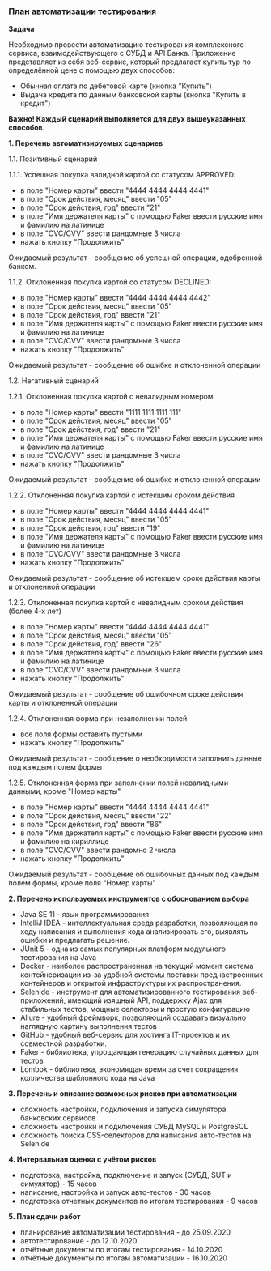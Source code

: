 ### План автоматизации тестирования

**Задача**

Необходимо провести автоматизацию тестирования комплексного сервиса, взаимодействующего с СУБД и API Банка.
Приложение представляет из себя веб-сервис, который предлагает купить тур по определённой цене с помощью двух способов:

- Обычная оплата по дебетовой карте (кнопка "Купить")
- Выдача кредита по данным банковской карты (кнопка "Купить в кредит")

**Важно! Каждый сценарий выполняется для двух вышеуказанных способов.**

**1. Перечень автоматизируемых сценариев**

1.1. Позитивный сценарий
 
1.1.1. Успешная покупка валидной картой со статусом APPROVED:

- в поле "Номер карты" ввести "4444 4444 4444 4441"
- в поле "Срок действия, месяц" ввести "05"
- в поле "Срок действия, год" ввести "21"
- в поле "Имя держателя карты" с помощью Faker ввести русские имя и фамилию на латинице
- в поле "CVC/CVV" ввести рандомные 3 числа
- нажать кнопку "Продолжить"

Ожидаемый результат - сообщение об успешной операции, одобренной банком.

1.1.2. Отклоненная покупка картой со статусом DECLINED:

- в поле "Номер карты" ввести "4444 4444 4444 4442"
- в поле "Срок действия, месяц" ввести "05"
- в поле "Срок действия, год" ввести "21"
- в поле "Имя держателя карты" с помощью Faker ввести русские имя и фамилию на латинице
- в поле "CVC/CVV" ввести рандомные 3 числа
- нажать кнопку "Продолжить"

Ожидаемый результат - сообщение об ошибке и отклоненной операции

1.2. Негативный сценарий

1.2.1. Отклоненная покупка картой с невалидным номером

- в поле "Номер карты" ввести "1111 1111 1111 111"
- в поле "Срок действия, месяц" ввести "05"
- в поле "Срок действия, год" ввести "21"
- в поле "Имя держателя карты" с помощью Faker ввести русские имя и фамилию на латинице
- в поле "CVC/CVV" ввести рандомные 3 числа
- нажать кнопку "Продолжить"

Ожидаемый результат - сообщение об ошибке и отклоненной операции

1.2.2. Отклоненная покупка картой с истекшим сроком действия

- в поле "Номер карты" ввести "4444 4444 4444 4441"
- в поле "Срок действия, месяц" ввести "05"
- в поле "Срок действия, год" ввести "19"
- в поле "Имя держателя карты" с помощью Faker ввести русские имя и фамилию на латинице
- в поле "CVC/CVV" ввести рандомные 3 числа
- нажать кнопку "Продолжить"

Ожидаемый результат - сообщение об истекшем сроке действия карты и отклоненной операции

1.2.3. Отклоненная покупка картой с невалидным сроком действия (более 4-х лет)

- в поле "Номер карты" ввести "4444 4444 4444 4441"
- в поле "Срок действия, месяц" ввести "05"
- в поле "Срок действия, год" ввести "26"
- в поле "Имя держателя карты" с помощью Faker ввести русские имя и фамилию на латинице
- в поле "CVC/CVV" ввести рандомные 3 числа
- нажать кнопку "Продолжить"

Ожидаемый результат - сообщение об ошибочном сроке действия карты и отклоненной операции

1.2.4. Отклоненная форма при незаполнении полей

- все поля формы оставить пустыми 
- нажать кнопку "Продолжить"

Ожидаемый результат - сообщение о необходимости заполнить данные под каждым полем формы

1.2.5. Отклоненная форма при заполнении полей невалидными данными, кроме "Номер карты"

- в поле "Номер карты" ввести "4444 4444 4444 4441"
- в поле "Срок действия, месяц" ввести "22"
- в поле "Срок действия, год" ввести "86"
- в поле "Имя держателя карты" с помощью Faker ввести русские имя и фамилию на кириллице
- в поле "CVC/CVV" ввести рандомно 2 числа
- нажать кнопку "Продолжить"

Ожидаемый результат - сообщение об ошибочных данных под каждым полем формы, кроме поля "Номер карты"

**2. Перечень используемых инструментов с обоснованием выбора**

- Java SE 11 - язык программирования
- IntelliJ IDEA - интеллектуальная среда разработки, позволяющая по ходу написания и выполнения кода 
                  анализировать его, выявлять ошибки и предлагать решение.
- JUnit 5 - одна из самых популярных платформ модульного тестирования на Java
- Docker - наиболее распространенная на текущий момент система контейнеризации из-за удобной системы 
           поставки преднастроенных контейнеров и открытой инфраструктуры их распространения.                                                                              
- Selenide - инструмент для автоматизированного тестирования веб-приложений, имеющий изящный API, 
             поддержку Ajax для стабильных тестов, мощные селекторы и простую конфигурацию
- Allure - удобный фреймворк, позволяющий создавать визуально наглядную картину выполнения тестов
- GitHub - удобный веб-сервис для хостинга IT-проектов и их совместной разработки. 
- Faker - библиотека, упрощающая генерацию случайных данных для тестов
- Lombok - библиотека, экономящая время за счет сокращения колличества шаблонного кода на Java

**3. Перечень и описание возможных рисков при автоматизации**

- сложность настройки, подключения и запуска симулятора банковских сервисов
- сложность настройки и подключения СУБД MySQL и PostgreSQL
- сложность поиска CSS-селекторов для написания авто-тестов на Selenide

**4. Интервальная оценка с учётом рисков**

- подготовка, настройка, подключение и запуск (СУБД, SUT и симулятор) - 15 часов
- написание, настройка и запуск авто-тестов - 30 часов
- подготовка отчетных документов по итогам тестирования - 9 часов

**5. План сдачи работ**

- планирование автоматизации тестирования - до 25.09.2020
- автотестирование - до 12.10.2020
- отчётные документы по итогам тестирования - 14.10.2020
- отчётные документы по итогам автоматизации - 16.10.2020 